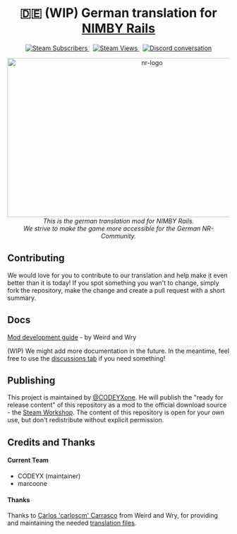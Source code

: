 <h1 align="center">🇩🇪 (WIP) German translation for <a href="https://steamcommunity.com/sharedfiles/filedetails/?id=2375603520">NIMBY Rails</></h1>

<p align="center">
  <a href="https://steamcommunity.com/sharedfiles/filedetails/?id=2375603520">
    <img src="https://img.shields.io/steam/downloads/2375603520?color=blue&label=Subscribers&logo=steam&style=for-the-badge" alt="Steam Subscribers" />
  </a>&nbsp;
  <a href="https://steamcommunity.com/sharedfiles/filedetails/?id=2375603520">
    <img src="https://img.shields.io/steam/views/2375603520?color=blue&logo=steam&style=for-the-badge" alt="Steam Views" />
  </a>&nbsp;
  <a href="https://github.com/XORA-ONE/nr-local-de/issues">
    <img src="https://img.shields.io/github/issues-raw/XORA-ONE/nr-local-de?logo=GitHub&style=for-the-badge" alt="Discord conversation" />
  </a>
</p>

<p align="center">
  <img src="https://cdn.cloudflare.steamstatic.com/steam/apps/1134710/logo.png" alt="nr-logo" width="640px" height="360px"/>
    <br>
    <i>This is the german translation mod for NIMBY Rails. 
    <br> We strive to make the game more accessible for the German NR-Community.</i>
    <br>
</p>

  
## Contributing  
We would love for you to contribute to our translation and help make it even better than it is today! If you spot something you wan't to change, simply fork the repository, make the change and create a pull request with a short summary.
  
## Docs
[Mod development guide](https://steamcommunity.com/sharedfiles/filedetails/?id=2268014666) - by Weird and Wry

(WIP) We might add more documentation in the future. In the meantime, feel free to use the [discussions tab](https://github.com/XORA-ONE/nr-local-de/discussions) if you need something!

  
## Publishing
This project is maintained by [@CODEYXone](https://github.com/CODEYXone). He will publish the "ready for release content" of this repository as a mod to the official download source - the [Steam Workshop](https://steamcommunity.com/sharedfiles/filedetails/?id=2375603520). The content of this repository is open for your own use, but don't redistribute without explicit permission.
 
  
## Credits and Thanks
#### Current Team
* CODEYX (maintainer)
* marcoone

#### Thanks
Thanks to [Carlos 'carloscm' Carrasco](https://github.com/carloscm) from Weird and Wry, for providing and maintaining the needed [translation files](https://github.com/weirdandwry/nr-local-spa).



